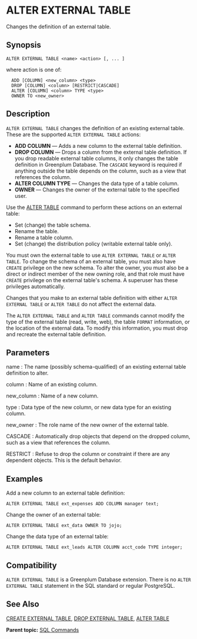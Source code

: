# ALTER EXTERNAL TABLE 

Changes the definition of an external table.

## <a id="section2"></a>Synopsis 

``` {#sql_command_synopsis}
ALTER EXTERNAL TABLE <name> <action> [, ... ]
```

where action is one of:

```
  ADD [COLUMN] <new_column> <type>
  DROP [COLUMN] <column> [RESTRICT|CASCADE]
  ALTER [COLUMN] <column> TYPE <type>
  OWNER TO <new_owner>
```

## <a id="section3"></a>Description 

`ALTER EXTERNAL TABLE` changes the definition of an existing external table. These are the supported `ALTER EXTERNAL TABLE` actions:

-   **ADD COLUMN** — Adds a new column to the external table definition.
-   **DROP COLUMN** — Drops a column from the external table definition. If you drop readable external table columns, it only changes the table definition in Greenplum Database. The `CASCADE` keyword is required if anything outside the table depends on the column, such as a view that references the column.
-   **ALTER COLUMN TYPE** — Changes the data type of a table column.
-   **OWNER** — Changes the owner of the external table to the specified user.

Use the [ALTER TABLE](ALTER_TABLE.html) command to perform these actions on an external table:

-   Set \(change\) the table schema.
-   Rename the table.
-   Rename a table column.
-   Set \(change\) the distribution policy \(writable external table only\).

You must own the external table to use `ALTER EXTERNAL TABLE` or `ALTER TABLE`. To change the schema of an external table, you must also have `CREATE` privilege on the new schema. To alter the owner, you must also be a direct or indirect member of the new owning role, and that role must have `CREATE` privilege on the external table's schema. A superuser has these privileges automatically.

Changes that you make to an external table definition with either `ALTER EXTERNAL TABLE` or `ALTER TABLE` do not affect the external data.

The `ALTER EXTERNAL TABLE` and `ALTER TABLE` commands cannot modify the type of the external table \(read, write, web\), the table `FORMAT` information, or the location of the external data. To modify this information, you must drop and recreate the external table definition.

## <a id="section4"></a>Parameters 

name
:   The name \(possibly schema-qualified\) of an existing external table definition to alter.

column
:   Name of an existing column.

new\_column
:   Name of a new column.

type
:   Data type of the new column, or new data type for an existing column.

new\_owner
:   The role name of the new owner of the external table.

CASCADE
:   Automatically drop objects that depend on the dropped column, such as a view that references the column.

RESTRICT
:   Refuse to drop the column or constraint if there are any dependent objects. This is the default behavior.

## <a id="section5"></a>Examples 

Add a new column to an external table definition:

```
ALTER EXTERNAL TABLE ext_expenses ADD COLUMN manager text;
```

Change the owner of an external table:

```
ALTER EXTERNAL TABLE ext_data OWNER TO jojo;
```

Change the data type of an external table:

```
ALTER EXTERNAL TABLE ext_leads ALTER COLUMN acct_code TYPE integer;
```

## <a id="section6"></a>Compatibility 

`ALTER EXTERNAL TABLE` is a Greenplum Database extension. There is no `ALTER EXTERNAL TABLE` statement in the SQL standard or regular PostgreSQL.

## <a id="section7"></a>See Also 

[CREATE EXTERNAL TABLE](CREATE_EXTERNAL_TABLE.html), [DROP EXTERNAL TABLE](DROP_EXTERNAL_TABLE.html), [ALTER TABLE](ALTER_TABLE.html)

**Parent topic:** [SQL Commands](../sql_commands/sql_ref.html)

